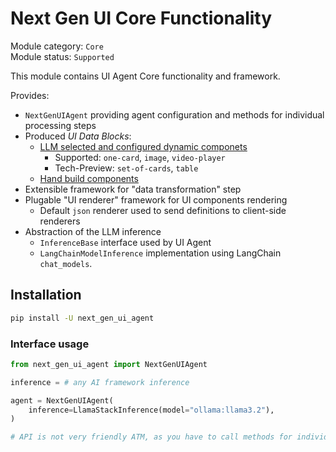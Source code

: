 # Next Gen UI Core Functionality

Module category: `Core`  
Module status: `Supported`

This module contains UI Agent Core functionality and framework.

Provides:

* `NextGenUIAgent` providing agent configuration and methods for individual processing steps
* Produced *UI Data Blocks*:
    * [LLM selected and configured dynamic componets](https://redhat-ux.github.io/next-gen-ui-agent/guide/dynamic_components/)
        * Supported: `one-card`, `image`, `video-player`
        * Tech-Preview: `set-of-cards`, `table`
    * [Hand build components](https://redhat-ux.github.io/next-gen-ui-agent/guide/hand_build_components/)
* Extensible framework for "data transformation" step
* Plugable "UI renderer" framework for UI components rendering
    * Default `json` renderer used to send definitions to client-side renderers
* Abstraction of the LLM inference
    * `InferenceBase` interface used by UI Agent
    * `LangChainModelInference` implementation using LangChain `chat_models`.

## Installation

```sh
pip install -U next_gen_ui_agent
```

### Interface usage

```py
from next_gen_ui_agent import NextGenUIAgent

inference = # any AI framework inference

agent = NextGenUIAgent(
    inference=LlamaStackInference(model="ollama:llama3.2"),
)

# API is not very friendly ATM, as you have to call methods for individual processing steps. We plan to improve it iit the near future.

```
